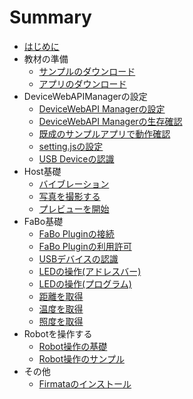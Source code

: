 # Summary

* [はじめに](README.md)
* 教材の準備
	* [サンプルのダウンロード](sample.md)
	* [アプリのダウンロード](app.md)
* DeviceWebAPIManagerの設定
    * [DeviceWebAPI Managerの設定](manager.md)
    * [DeviceWebAPI Managerの生存確認](available.md)
	* [既成のサンプルアプリで動作確認](webapp.md)
	* [setting.jsの設定](setting.md)
	* [USB Deviceの認識](usbdevice.md)
* Host基礎
	* [バイブレーション](host_vibration.md)
	* [写真を撮影する](host_takepic.md)
	* [プレビューを開始](host_preview.md)
* FaBo基礎
	* [FaBo Pluginの接続](fabo.md)
    * [FaBo Pluginの利用許可](permission.md)
    * [USBデバイスの認識](usbdevice.md)
	* [LEDの操作(アドレスバー)](fabo_led1.md)
	* [LEDの操作(プログラム)](fabo_led2.md)
	* [距離を取得](fabo_distance.md)
	* [温度を取得](fabo_temperature.md)
	* [照度を取得](light.md)
* Robotを操作する
	* [Robot操作の基礎](robot_basic.md)
	* [Robot操作のサンプル](robot_sample.md)
* その他
	* [Firmataのインストール](firmata.md)
